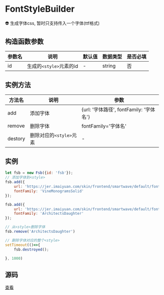 # FontStyleBuilder
:alien: 生成字体css, 暂时只支持传入一个字体(ttf格式)

## 构造函数参数 
| 参数名 | 说明 | 默认值 | 数据类型 |是否必填 |
| --- | --- | --- | --- |--- |
| id | 生成的`<style>`元素的id | - |string| 否 |

## 实例方法 
| 方法名 | 说明 | 参数| 
| --- | --- | --- |
| add | 添加字体 | {url: '字体路径', fontFamily: '字体名'} |
| remove | 删除字体 | fontFamily='字体名' |
| destory | 删除对应的`<style>`元素 | - |

## 实例 
``` javascript
let fsb = new Fsb({id: 'fsb'});
// 添加字体到<style>
fsb.add({
    url: 'https://jer.imaiyuan.com/skin/frontend/smartwave/default/fonts/VineMonogramsSolid.ttf', 
    fontFamily: 'VineMonogramsSolid'
});

fsb.add({
    url: 'https://jer.imaiyuan.com/skin/frontend/smartwave/default/fonts/ArchitectsDaughter.ttf', 
    fontFamily: 'ArchitectsDaughter'
});

// 从<style>删除字体
fsb.remove('ArchitectsDaughter')

// 删除字体对应的整个<style>
setTimeout(()=>{
    fsb.destroyed();

}, 1000)
```

## 源码
[查看](https://github.com/383514580/useful-utils/blob/master/src/FontStyleBuilder.ts)
